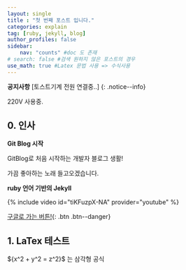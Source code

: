 ```yaml
---
layout: single
title : "첫 번째 포스트 입니다."
categories: explain
tag: [ruby, jekyll, blog]
author_profiles: false
sidebar:
    nav: "counts" #doc 도 존재
# search: false #검색 원하지 않은 포스트의 경우
use_math: true #Latex 문법 사용 => 수식사용
---
```



**공지사항** [토스트기계 전원 연결중..]
{: .notice--info}


<div class='notice'>
220V 사용중.
</div>

## 0. 인사


**Git Blog 시작** 

GitBlog로 처음 시작하는 개발자 블로그 생활! 

가끔 좋아하는 노래 들고오겠습니다.


**ruby 언어 기반의 Jekyll**

{% include video id="tiKFuzpX-NA" provider="youtube" %}


[구글로 가는 버튼!](https://google.com){: .btn .btn--danger}


## 1. LaTex 테스트

$\{x^2 + y^2 = z^2}$ 는 삼각형 공식

